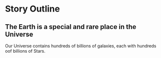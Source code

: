 # Story Outline
## The Earth is a special and rare place in the Universe
Our Universe contains hundreds of billions of galaxies, each with hundreds oof billions of Stars. 
